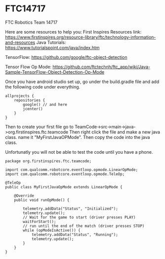# FTC14717
FTC Robotics Team 14717

Here are some resources to help you:
First Inspires Resources link:
https://www.firstinspires.org/resource-library/ftc/technology-information-and-resources
Java Tutorials:
https://www.tutorialspoint.com/java/index.htm


TensorFlow:
https://github.com/google/ftc-object-detection

Tensor Flow Op Mode:
https://github.com/ftctechnh/ftc_app/wiki/Java-Sample-TensorFlow-Object-Detection-Op-Mode

Once you have android studio set up, go under the build.gradle file and add the following code under everything.

    allprojects {
        repositories {
            google() // and here
            jcenter()
        }
    }

Then to create your first file go to TeamCode->src->main->java->org.firstinspires.ftc.teamcode
Then right click the file and make a new java class. name it "MyFirstJavaOPMode". Then copy the code into the java class.

Unfortunatly you will not be able to test the code until you have a phone.

    package org.firstinspires.ftc.teamcode;

    import com.qualcomm.robotcore.eventloop.opmode.LinearOpMode;
    import com.qualcomm.robotcore.eventloop.opmode.TeleOp;

    @TeleOp
    public class MyFirstJavaOpMode extends LinearOpMode {
    
        @Override
        public void runOpMode() {

            telemetry.addData("Status", "Initialized");
            telemetry.update();
            // Wait for the game to start (driver presses PLAY)
            waitForStart();
            // run until the end of the match (driver presses STOP)
            while (opModeIsActive()) {
                telemetry.addData("Status", "Running");
                telemetry.update();
            }
        }
    }
